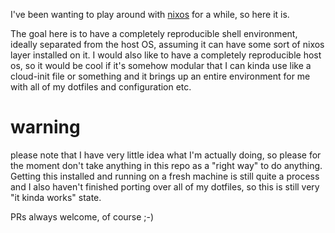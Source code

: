 I've been wanting to play around with [nixos](https://nixos.org) for a while, so here it is.

The goal here is to have a completely reproducible shell environment, ideally separated from the host OS, assuming it can have some sort of nixos layer installed on it. I would also like to have a completely reproducible host os, so it would be cool if it's somehow modular that I can kinda use like a cloud-init file or something and it brings up an entire environment for me with all of my dotfiles and configuration etc.

# warning

please note that I have very little idea what I'm actually doing, so please for the moment don't take anything in this repo as a "right way" to do anything. Getting this installed and running on a fresh machine is still quite a process and I also haven't finished porting over all of my dotfiles, so this is still very "it kinda works" state.

PRs always welcome, of course ;-)
